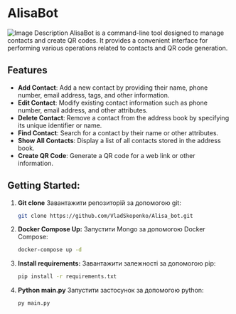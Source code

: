 # AlisaBot
![Image Description](https://res-console.cloudinary.com/db7wbpazn/thumbnails/v1/image/upload/v1715350919/YWxpY2VfeWlpbG43/drilldown)
AlisaBot is a command-line tool designed to manage contacts and create QR codes. It provides a convenient interface for performing various operations related to contacts and QR code generation.

## Features

- **Add Contact**: Add a new contact by providing their name, phone number, email address, tags, and other information.
- **Edit Contact**: Modify existing contact information such as phone number, email address, and other attributes.
- **Delete Contact**: Remove a contact from the address book by specifying its unique identifier or name.
- **Find Contact**: Search for a contact by their name or other attributes.
- **Show All Contacts**: Display a list of all contacts stored in the address book.
- **Create QR Code**: Generate a QR code for a web link or other information.

## Getting Started:

1. **Git clone**
   Завантажити репозиторій за допомогою git:
   ```bash
   git clone https://github.com/VladSkopenko/Alisa_bot.git
2. **Docker Compose Up:**
   Запустити  Mongo за допомогою Docker Compose:
   ```bash
   docker-compose up -d
3. **Install requirements:**
   Завантажити залежності за допомогою pip:
   ```bash
   pip install -r requirements.txt
4. **Python main.py**
   Запустити застосунок за допомогою python:
   ```bash
   py main.py

